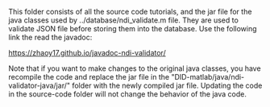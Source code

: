 This folder consists of all the source code tutorials, and the jar file for the java classes used by ../database/ndi_validate.m file. They are used to validate JSON file before storing them into the database. Use the following link the read the javadoc:

https://zhaoy17.github.io/javadoc-ndi-validator/

Note that if you want to make changes to the original java classes, you have recompile the code and replace the jar file in the "DID-matlab/java/ndi-validator-java/jar/" folder with the newly compiled jar file. Updating the code in the source-code folder will not change the behavior of the java code.

